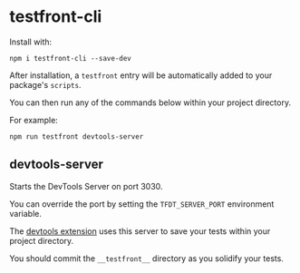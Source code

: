 # testfront-cli

Install with:
```
npm i testfront-cli --save-dev
```

After installation, a `testfront` entry will be automatically added to your package's `scripts`.

You can then run any of the commands below within your project directory.

For example:
```
npm run testfront devtools-server
```


## devtools-server

Starts the DevTools Server on port 3030.

You can override the port by setting the `TFDT_SERVER_PORT` environment variable.

The [devtools extension](https://github.com/testfront-io/testfront-devtools) uses this server to save your tests within your project directory.

You should commit the `__testfront__` directory as you solidify your tests.
